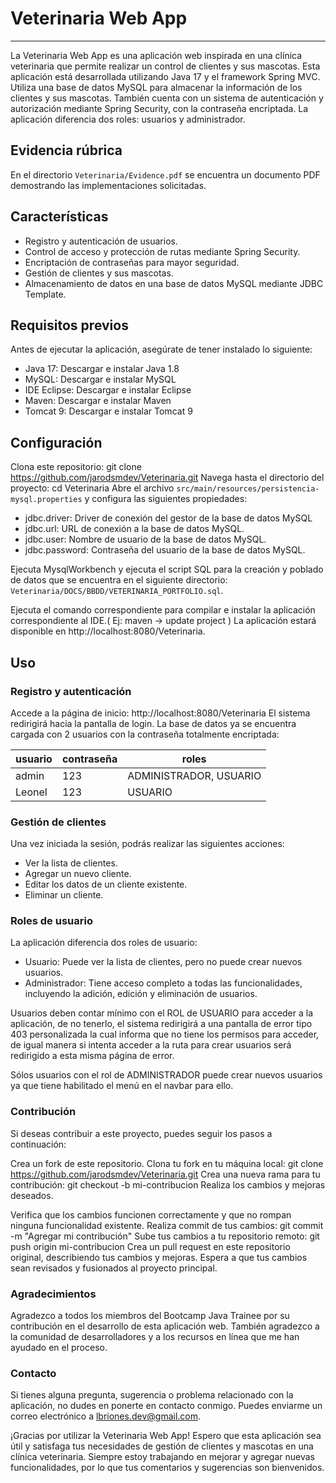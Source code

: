 # Veterinaria Web App

---

La Veterinaria Web App es una aplicación web inspirada en una clínica veterinaria que permite realizar un control de clientes y sus mascotas. Esta aplicación está desarrollada utilizando Java 17 y el framework Spring MVC. Utiliza una base de datos MySQL para almacenar la información de los clientes y sus mascotas. También cuenta con un sistema de autenticación y autorización mediante Spring Security, con la contraseña encriptada. La aplicación diferencia dos roles: usuarios y administrador.

## Evidencia rúbrica
En el directorio `Veterinaria/Evidence.pdf` se encuentra un documento PDF demostrando las implementaciones solicitadas.

## Características

- Registro y autenticación de usuarios.
- Control de acceso y protección de rutas mediante Spring Security.
- Encriptación de contraseñas para mayor seguridad.
- Gestión de clientes y sus mascotas.
- Almacenamiento de datos en una base de datos MySQL mediante JDBC Template.

## Requisitos previos

Antes de ejecutar la aplicación, asegúrate de tener instalado lo siguiente:

- Java 17: Descargar e instalar Java 1.8
- MySQL: Descargar e instalar MySQL
- IDE Eclipse: Descargar e instalar Eclipse
- Maven: Descargar e instalar Maven
- Tomcat 9: Descargar e instalar Tomcat 9

## Configuración

Clona este repositorio: git clone https://github.com/jarodsmdev/Veterinaria.git
Navega hasta el directorio del proyecto: cd Veterinaria
Abre el archivo `src/main/resources/persistencia-mysql.properties` y configura las siguientes propiedades:

- jdbc.driver: Driver de conexión del gestor de la base de datos MySQL
- jdbc.url: URL de conexión a la base de datos MySQL.
- jdbc.user: Nombre de usuario de la base de datos MySQL.
- jdbc.password: Contraseña del usuario de la base de datos MySQL.

Ejecuta MysqlWorkbench y ejecuta el script SQL para la creación y poblado de datos que se encuentra en el siguiente directorio: `Veterinaria/DOCS/BBDD/VETERINARIA_PORTFOLIO.sql`.

Ejecuta el comando correspondiente para compilar e instalar la aplicación correspondiente al IDE.( Ej: maven -> update project )
La aplicación estará disponible en http://localhost:8080/Veterinaria.

## Uso

### Registro y autenticación

Accede a la página de inicio: http://localhost:8080/Veterinaria
El sistema redirigirá hacia la pantalla de login.
La base de datos ya se encuentra cargada con 2 usuarios con la contraseña totalmente encriptada:

| usuario   | contraseña| roles                 |
|-          |-          |-                      |
|   admin   | 123       | ADMINISTRADOR, USUARIO|
|   Leonel  | 123       | USUARIO               |


### Gestión de clientes

Una vez iniciada la sesión, podrás realizar las siguientes acciones:

- Ver la lista de clientes.
- Agregar un nuevo cliente.
- Editar los datos de un cliente existente.
- Eliminar un cliente.

### Roles de usuario

La aplicación diferencia dos roles de usuario:

- Usuario: Puede ver la lista de clientes, pero no puede crear nuevos usuarios.
- Administrador: Tiene acceso completo a todas las funcionalidades, incluyendo la adición, edición y eliminación de usuarios.

Usuarios deben contar mínimo con el ROL de USUARIO para acceder a la aplicación, de no tenerlo, el sistema redirigirá a una pantalla de error tipo 403 personalizada la cual informa que no tiene los permisos para acceder, de igual manera si intenta acceder a la ruta para crear usuarios será redirigido a esta misma página de error.

Sólos usuarios con el rol de ADMINISTRADOR puede crear nuevos usuarios ya que tiene habilitado el menú en el navbar para ello.

### Contribución

Si deseas contribuir a este proyecto, puedes seguir los pasos a continuación:

Crea un fork de este repositorio.
Clona tu fork en tu máquina local: git clone https://github.com/jarodsmdev/Veterinaria.git
Crea una nueva rama para tu contribución: git checkout -b mi-contribucion
Realiza los cambios y mejoras deseados.

Verifica que los cambios funcionen correctamente y que no rompan ninguna funcionalidad existente.
Realiza commit de tus cambios: git commit -m "Agregar mi contribución"
Sube tus cambios a tu repositorio remoto: git push origin mi-contribucion
Crea un pull request en este repositorio original, describiendo tus cambios y mejoras.
Espera a que tus cambios sean revisados y fusionados al proyecto principal.

### Agradecimientos

Agradezco a todos los miembros del Bootcamp Java Trainee por su contribución en el desarrollo de esta aplicación web. También agradezco a la comunidad de desarrolladores y a los recursos en línea que me han ayudado en el proceso.

### Contacto

Si tienes alguna pregunta, sugerencia o problema relacionado con la aplicación, no dudes en ponerte en contacto conmigo. Puedes enviarme un correo electrónico a lbriones.dev@gmail.com.

¡Gracias por utilizar la Veterinaria Web App! Espero que esta aplicación sea útil y satisfaga tus necesidades de gestión de clientes y mascotas en una clínica veterinaria. Siempre estoy trabajando en mejorar y agregar nuevas funcionalidades, por lo que tus comentarios y sugerencias son bienvenidos.
